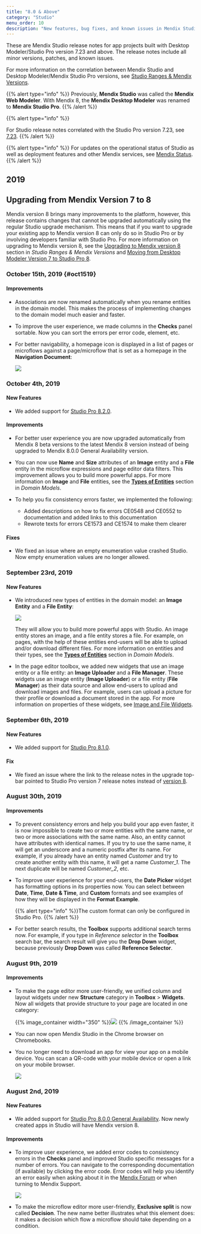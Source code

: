 ```yaml
---
title: "8.0 & Above"
category: "Studio"
menu_order: 10
description: "New features, bug fixes, and known issues in Mendix Studio correlated to Mendix Studio Pro version 8.0 and above."
---
```


These are Mendix Studio release notes for app projects built with Desktop Modeler/Studio Pro version 7.23 and above. The release notes include all minor versions, patches, and known issues.

For more information on the correlation between Mendix Studio and Desktop Modeler/Mendix Studio Pro versions, see [Studio Ranges & Mendix Versions](/studio/general-versions).

{{% alert type="info" %}}
Previously, **Mendix Studio** was called the **Mendix Web Modeler**. With Mendix 8, the **Mendix Desktop Modeler** was renamed to **Mendix Studio Pro**.
{{% /alert %}}

{{% alert type="info" %}}

For Studio release notes correlated with the Studio Pro version 7.23, see [7.23](7.23).
{{% /alert %}}

{{% alert type="info" %}}
For updates on the operational status of Studio as well as deployment features and other Mendix services, see [Mendix Status](https://status.mendix.com/).
{{% /alert %}}

## 2019

## Upgrading from Mendix Version 7 to 8

Mendix version 8 brings many improvements to the platform, however, this release contains changes that cannot be upgraded automatically using the regular Studio upgrade mechanism. This means that if you want to upgrade your existing app to Mendix version 8 can only do so in Studio Pro or by involving developers familiar with Studio Pro. For more information on upgrading to Mendix version 8, see the [Upgrading to Mendix version 8](/studio/general-versions#upgrade-to-8) section in *Studio Ranges & Mendix Versions* and [Moving from Desktop Modeler Version 7 to Studio Pro 8](/refguide/moving-from-7-to-8).

### October 15th, 2019 {#oct1519}

#### Improvements

* Associations are now renamed automatically when you rename entities in the domain model. This makes the process of implementing changes to the domain model much easier and faster.  

* To improve the user experience, we made columns in the **Checks** panel sortable. Now you can sort the errors per error code, element, etc. 

* For better navigability, a homepage icon is displayed in a list of pages or microflows against a page/microflow that is set as a homepage in the **Navigation Document**:

    ![](attachments/8.0/home-page-icon.png)


### October 4th, 2019

#### New Features

* We added support for [Studio Pro 8.2.0](../studio-pro/8.2). 

#### Improvements

* For better user experience you are now upgraded automatically from Mendix 8 beta versions to the latest Mendix 8 version instead of being upgraded to Mendix 8.0.0 General Availability version.

* You can now use **Name** and **Size** attributes of an **Image** entity and a **File** entity in the microflow expressions and page editor data filters. This improvement allows you to build more powerful apps. For more information on **Image** and **File** entities, see the **[Types of Entities](/studio/domain-models#entity-types)** section in *Domain Models*. 

* To help you fix consistency errors faster, we implemented the following:

  * Added descriptions on how to fix errors CE0548 and CE0552 to documentation and added links to this documentation 
  * Rewrote texts for errors CE1573 and CE1574 to make them clearer

#### Fixes

* We fixed an issue where an empty enumeration value crashed Studio. Now empty enumeration values are no longer allowed.

### September 23rd, 2019

#### New Features

* We introduced new types of entities in the domain model: an **Image Entity** and a **File Entity**:

    ![](../../studio/attachments/domain-models/toolbox-entity.png)

    They will allow you to build more powerful apps with Studio. An image entity stores an image, and a file entity stores a file. For example, on pages, with the help of these entities end-users will be able to upload and/or download different files. For more information on entities and their types, see the **[Types of Entities](/studio/domain-models#entity-types)** section in *Domain Models*. 

* In the page editor toolbox, we added new widgets that use an image entity or a file entity: an **Image Uploader** and a **File Manager**. These widgets use an image entity (**Image Uploader**) or a file entity (**File Manager**) as their data source and allow end-users to upload and download images and files. For example, users can upload a picture for their profile or download a document stored in the app. For more information on properties of these widgets, see [Image and File Widgets](/studio/page-editor-widgets-images-and-files).  

### September 6th, 2019

#### New Features

* We added support for [Studio Pro 8.1.0](../studio-pro/8.1). 

#### Fix

* We fixed an issue where the link to the release notes in the upgrade top-bar pointed to Studio Pro version 7 release notes instead of [version 8](../studio-pro/8). 

### August 30th, 2019

#### Improvements

* To prevent consistency errors and help you build your app even faster, it is now impossible to create two or more entities with the same name, or two or more associations with the same name. Also, an entity cannot have attributes with identical names.  If you try to use the same name, it will get an underscore and a numeric postfix after its name. For example, if you already have an entity named *Customer* and try to create another entity with this name, it will get a name *Customer_1*. The next duplicate will be named *Customer_2*, etc.  

*  To improve user experience for your end-users, the **Date Picker** widget has formatting options in its properties now. You can select between **Date**, **Time**, **Date & Time**, and **Custom** formats and see  examples of how they will be displayed in the **Format Example**. 

	{{% alert type="info" %}}The custom format can only be configured in Studio Pro.
	{{% /alert %}} 
	
* For better search results, the **Toolbox** supports additional search terms now. For example, if you type in *Reference selector* in the **Toolbox** search bar, the search result will give you the **Drop Down** widget, because previously **Drop Down** was called **Reference Selector**.  


### August 9th, 2019

#### Improvements

*  To make the page editor more user-friendly, we unified column and layout widgets under new **Structure** category in **Toolbox** > **Widgets**. Now all widgets that provide structure to your page are located in one category:

    {{% image_container width="350" %}}![](attachments/8.0/structure-category.png)
    {{% /image_container %}}

* You can now open Mendix Studio in the Chrome browser on Chromebooks. 

*  You no longer need to download an app for view your app on a mobile device. You can scan a QR-code with your mobile device or open a link on your mobile browser. 

    ![](attachments/8.0/view-on-mobile-device.png)

### August 2nd, 2019

#### New Features

* We added support for [Studio Pro 8.0.0 General Availability](../studio-pro/8.0). Now newly created apps in Studio will have Mendix version 8. 

#### Improvements

*  To improve user experience, we added error codes to consistency errors in the **Checks** panel and improved Studio specific messages for a number of errors. You can navigate to the corresponding documentation (if available) by clicking the error code. Error codes will help you identify an error easily when asking about it in the [Mendix Forum](https://forum.mendixcloud.com/) or when turning to Mendix Support.

    ![](attachments/8.0/checks-panel.png)

* To make the microflow editor more user-friendly, **Exclusive split** is now called **Decision**. The new name better illustrates what this element does: it makes a decision which flow a microflow should take depending on a condition. 
